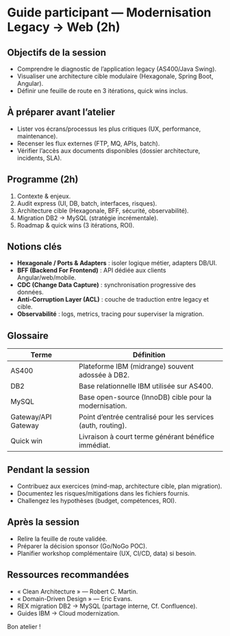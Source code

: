 # Guide participant — Modernisation Legacy → Web (2h)

## Objectifs de la session
- Comprendre le diagnostic de l’application legacy (AS400/Java Swing).
- Visualiser une architecture cible modulaire (Hexagonale, Spring Boot, Angular).
- Définir une feuille de route en 3 itérations, quick wins inclus.

## À préparer avant l’atelier
- Lister vos écrans/processus les plus critiques (UX, performance, maintenance).
- Recenser les flux externes (FTP, MQ, APIs, batch).
- Vérifier l’accès aux documents disponibles (dossier architecture, incidents, SLA).

## Programme (2h)
1. Contexte & enjeux.
2. Audit express (UI, DB, batch, interfaces, risques).
3. Architecture cible (Hexagonale, BFF, sécurité, observabilité).
4. Migration DB2 → MySQL (stratégie incrémentale).
5. Roadmap & quick wins (3 itérations, ROI).

## Notions clés
- **Hexagonale / Ports & Adapters** : isoler logique métier, adapters DB/UI.
- **BFF (Backend For Frontend)** : API dédiée aux clients Angular/web/mobile.
- **CDC (Change Data Capture)** : synchronisation progressive des données.
- **Anti-Corruption Layer (ACL)** : couche de traduction entre legacy et cible.
- **Observabilité** : logs, metrics, tracing pour superviser la migration.

## Glossaire
| Terme | Définition |
| --- | --- |
| AS400 | Plateforme IBM (midrange) souvent adossée à DB2. |
| DB2 | Base relationnelle IBM utilisée sur AS400. |
| MySQL | Base open-source (InnoDB) cible pour la modernisation. |
| Gateway/API Gateway | Point d’entrée centralisé pour les services (auth, routing). |
| Quick win | Livraison à court terme générant bénéfice immédiat. |

## Pendant la session
- Contribuez aux exercices (mind-map, architecture cible, plan migration).
- Documentez les risques/mitigations dans les fichiers fournis.
- Challengez les hypothèses (budget, compétences, ROI).

## Après la session
- Relire la feuille de route validée.
- Préparer la décision sponsor (Go/NoGo POC).
- Planifier workshop complémentaire (UX, CI/CD, data) si besoin.

## Ressources recommandées
- « Clean Architecture » — Robert C. Martin.
- « Domain-Driven Design » — Eric Evans.
- REX migration DB2 → MySQL (partage interne, Cf. Confluence).
- Guides IBM → Cloud modernization.

Bon atelier !
